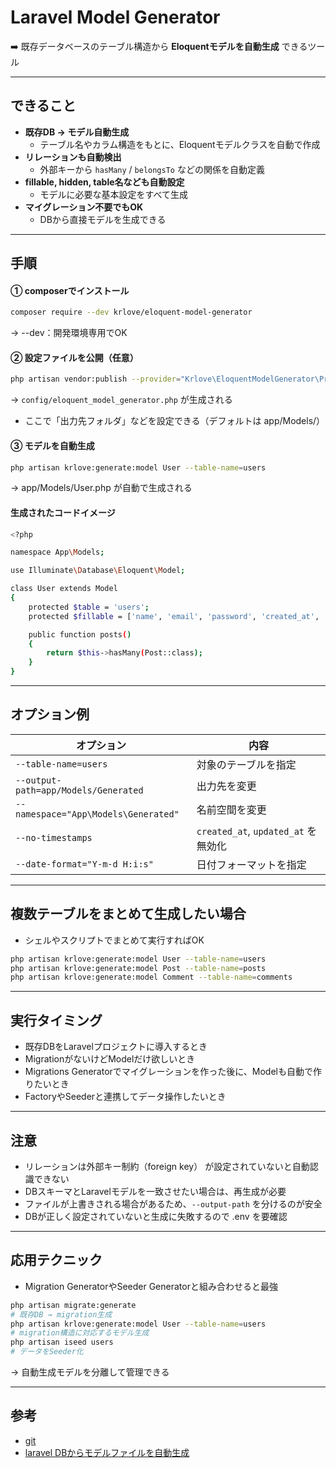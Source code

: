 # Laravel Model Generator
➡️ 既存データベースのテーブル構造から **Eloquentモデルを自動生成** できるツール

---

## できること
- **既存DB → モデル自動生成**
  - テーブル名やカラム構造をもとに、Eloquentモデルクラスを自動で作成
- **リレーションも自動検出**
  - 外部キーから `hasMany` / `belongsTo` などの関係を自動定義
- **fillable, hidden, table名なども自動設定**
  - モデルに必要な基本設定をすべて生成
- **マイグレーション不要でもOK**
  - DBから直接モデルを生成できる

---

## 手順

#### ① composerでインストール
```bash
composer require --dev krlove/eloquent-model-generator
```
→ --dev：開発環境専用でOK

#### ② 設定ファイルを公開（任意）
```bash
php artisan vendor:publish --provider="Krlove\EloquentModelGenerator\Provider\GeneratorServiceProvider"
```
→ `config/eloquent_model_generator.php` が生成される
  - ここで「出力先フォルダ」などを設定できる（デフォルトは app/Models/）

#### ③ モデルを自動生成
```bash
php artisan krlove:generate:model User --table-name=users
```
→ app/Models/User.php が自動で生成される

#### 生成されたコードイメージ
```bash
<?php

namespace App\Models;

use Illuminate\Database\Eloquent\Model;

class User extends Model
{
    protected $table = 'users';
    protected $fillable = ['name', 'email', 'password', 'created_at', 'updated_at'];

    public function posts()
    {
        return $this->hasMany(Post::class);
    }
}
```

---

## オプション例
| オプション                                | 内容                              |
| ------------------------------------ | ------------------------------- |
| `--table-name=users`                 | 対象のテーブルを指定                      |
| `--output-path=app/Models/Generated` | 出力先を変更                          |
| `--namespace="App\Models\Generated"` | 名前空間を変更                         |
| `--no-timestamps`                    | `created_at`, `updated_at` を無効化 |
| `--date-format="Y-m-d H:i:s"`        | 日付フォーマットを指定                     |


---

## 複数テーブルをまとめて生成したい場合
- シェルやスクリプトでまとめて実行すればOK
```bash
php artisan krlove:generate:model User --table-name=users
php artisan krlove:generate:model Post --table-name=posts
php artisan krlove:generate:model Comment --table-name=comments
```

---

## 実行タイミング
- 既存DBをLaravelプロジェクトに導入するとき
- MigrationがないけどModelだけ欲しいとき
- Migrations Generatorでマイグレーションを作った後に、Modelも自動で作りたいとき
- FactoryやSeederと連携してデータ操作したいとき

---

## 注意
- リレーションは外部キー制約（foreign key） が設定されていないと自動認識できない
- DBスキーマとLaravelモデルを一致させたい場合は、再生成が必要
- ファイルが上書きされる場合があるため、`--output-path` を分けるのが安全
- DBが正しく設定されていないと生成に失敗するので .env を要確認

---

## 応用テクニック
- Migration GeneratorやSeeder Generatorと組み合わせると最強
```bash
php artisan migrate:generate
# 既存DB → migration生成
php artisan krlove:generate:model User --table-name=users
# migration構造に対応するモデル生成
php artisan iseed users
# データをSeeder化
```
→ 自動生成モデルを分離して管理できる

---

## 参考
- [git](https://github.com/krlove/eloquent-model-generator)
- [laravel DBからモデルファイルを自動生成](https://zenn.dev/maibear3/articles/8236c78d8f8200)